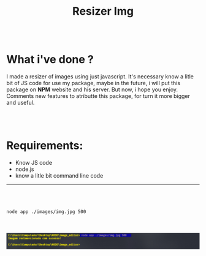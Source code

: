 <div align="center">

# Resizer Img

</div>

<br>
<br>

<div>
<h1>
 What i've done ?
</h1>

<p> I made a resizer of images using just javascript. It's necessary know a litle bit of JS code for use my package, maybe in the future, i will put this package on <b>NPM</b> website and his server. But now, i hope you enjoy. Comments new features to atributte this package, for turn it more bigger and useful.
</div>

<br>
<br>

<h1>
    Requirements:
</h1>
<ul>
    <li> Know JS code
    <li> node.js
    <li> know a litle bit command line code
</ul>
<hr>

<br>
<br>

<div>

    node app ./images/img.jpg 500

</div>

<br>
<br>

<div align="center">

<img src="./assets-for-readme/img-readme1.png">

</div>
